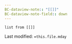 ```yaml
---
BC-dataview-note:: "[[]]"
BC-dataview-note-field:: down
---
```

```dataview
list from [[]]
```
Last modified: `=this.file.mday`